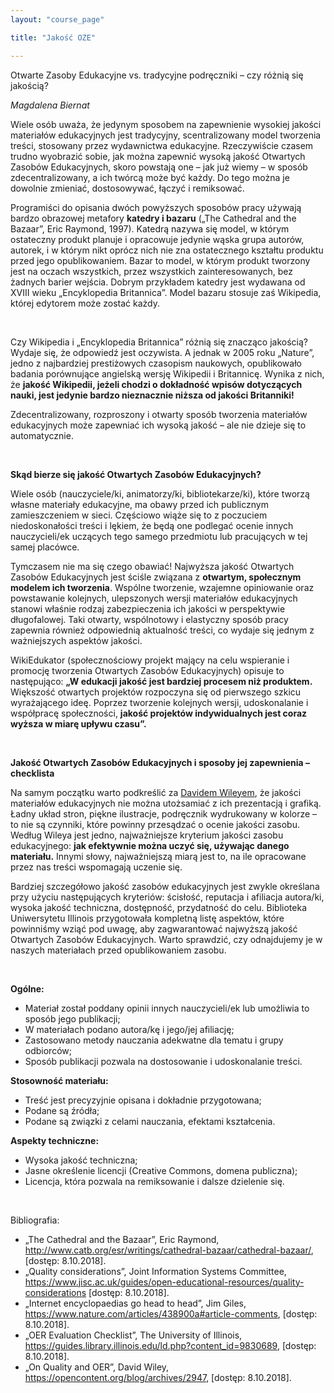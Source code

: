 ```yaml
---
layout: "course_page"

title: "Jakość OZE"

---
```


<div class="text-center screen-title">
Otwarte Zasoby Edukacyjne vs. tradycyjne podręczniki – czy różnią się jakością?
</div>

<div class="screen-content">
  <p class="text-left">
    <i>Magdalena Biernat</i>
  </p>
  <p>
  Wiele osób uważa, że jedynym sposobem na zapewnienie wysokiej jakości materiałów edukacyjnych jest tradycyjny, scentralizowany model tworzenia treści, stosowany przez wydawnictwa edukacyjne. Rzeczywiście czasem trudno wyobrazić sobie, jak można zapewnić wysoką jakość Otwartych Zasobów Edukacyjnych, skoro powstają one – jak już wiemy – w sposób zdecentralizowany, a ich twórcą może być każdy. Do tego można je dowolnie zmieniać, dostosowywać, łączyć i remiksować.
  </p>
 
  <p>
  Programiści do opisania dwóch powyższych sposobów pracy używają bardzo obrazowej metafory <strong>katedry i bazaru</strong> (&bdquo;The Cathedral and the Bazaar&rdquo;, Eric Raymond, 1997). Katedrą nazywa się model, w którym ostateczny produkt planuje i opracowuje jedynie wąska grupa autorów, autorek, i w którym nikt oprócz nich nie zna ostatecznego kształtu produktu przed jego opublikowaniem. Bazar to model, w którym produkt tworzony jest na oczach wszystkich, przez wszystkich zainteresowanych, bez żadnych barier wejścia. Dobrym przykładem katedry jest wydawana od XVIII wieku &bdquo;Encyklopedia Britannica&rdquo;. Model bazaru stosuje zaś Wikipedia, której edytorem może zostać każdy.
  </p>
  &nbsp;
  <p>
  Czy Wikipedia i &bdquo;Encyklopedia Britannica&rdquo; różnią się znacząco jakością? Wydaje się, że odpowiedź jest oczywista. A jednak w 2005 roku &bdquo;Nature&rdquo;, jedno z najbardziej prestiżowych czasopism naukowych, opublikowało badania porównujące angielską wersję Wikipedii i Britannicę. Wynika z nich, że <strong>jakość Wikipedii, jeżeli chodzi o dokładność wpisów dotyczących nauki, jest jedynie bardzo nieznacznie niższa od jakości Britanniki!</strong>
  </p>
  
  <p>
  Zdecentralizowany, rozproszony i otwarty sposób tworzenia materiałów edukacyjnych może zapewniać ich wysoką jakość – ale nie dzieje się to automatycznie.
  </p>
  &nbsp;
  <p>
  <strong>Skąd bierze się jakość Otwartych Zasobów Edukacyjnych?</strong>
  </p>

 <p>
  Wiele osób (nauczyciele/ki, animatorzy/ki, bibliotekarze/ki), które tworzą własne materiały edukacyjne, ma obawy przed ich publicznym zamieszczeniem w sieci. Częściowo wiąże się to z poczuciem niedoskonałości treści i lękiem, że będą one podlegać ocenie innych nauczycieli/ek uczących tego samego przedmiotu lub pracujących w tej samej placówce.
  </p>
  
  <p>
  Tymczasem nie ma się czego obawiać! Najwyższa jakość Otwartych Zasobów Edukacyjnych jest ściśle związana z <strong>otwartym, społecznym modelem ich tworzenia</strong>. Wspólne tworzenie, wzajemne opiniowanie oraz powstawanie kolejnych, ulepszonych wersji materiałów edukacyjnych stanowi właśnie rodzaj zabezpieczenia ich jakości w perspektywie długofalowej. Taki otwarty, wspólnotowy i elastyczny sposób pracy zapewnia również odpowiednią aktualność treści, co wydaje się  jednym z ważniejszych aspektów jakości.
  </p>
  
  <p>
  WikiEdukator (społecznościowy projekt mający na celu wspieranie i promocję tworzenia Otwartych Zasobów Edukacyjnych) opisuje to następująco: <strong>&bdquo;W edukacji jakość jest bardziej procesem niż produktem.</strong> Większość otwartych projektów rozpoczyna się od pierwszego szkicu wyrażającego ideę. Poprzez tworzenie kolejnych wersji, udoskonalanie i współpracę społeczności, <strong>jakość projektów indywidualnych jest coraz wyższa w miarę upływu czasu&rdquo;.</strong>
  </p>
&nbsp;
 <p>
  <strong>Jakość Otwartych Zasobów Edukacyjnych i sposoby jej zapewnienia – checklista</strong>
  </p>
  
  <p>
  Na samym początku warto podkreślić za <a href="https://en.wikipedia.org/wiki/David_A._Wiley">Davidem Wileyem</a>, że jakości materiałów edukacyjnych nie można utożsamiać z ich prezentacją i grafiką. Ładny układ stron, piękne ilustracje, podręcznik wydrukowany w kolorze – to nie są czynniki, które powinny przesądzać o ocenie jakości zasobu. Według Wileya jest jedno, najważniejsze kryterium jakości zasobu edukacyjnego: <strong>jak efektywnie można uczyć się, używając danego materiału.</strong> Innymi słowy, najważniejszą miarą jest to, na ile opracowane przez nas treści wspomagają uczenie się.
  </p>
  
  <p>
  Bardziej szczegółowo jakość zasobów edukacyjnych jest zwykle określana przy użyciu następujących kryteriów: ścisłość, reputacja i afiliacja autora/ki, wysoka jakość techniczna, dostępność, przydatność do celu. Biblioteka Uniwersytetu Illinois przygotowała kompletną listę aspektów, które powinniśmy wziąć pod uwagę, aby zagwarantować najwyższą jakość Otwartych Zasobów Edukacyjnych. Warto sprawdzić, czy odnajdujemy je w naszych materiałach przed opublikowaniem zasobu.
  </p>
  &nbsp;
   <p>
  <strong>Ogólne:</strong>
  <ul>
<li class="bullet">Materiał został poddany opinii innych nauczycieli/ek lub umożliwia to sposób jego publikacji;</li>
<li class="bullet">W materiałach podano autora/kę i jego/jej afiliację;</li>
<li class="bullet">Zastosowano metody nauczania adekwatne dla tematu i grupy odbiorców;</li>
<li class="bullet">Sposób publikacji pozwala na dostosowanie i udoskonalanie treści.</li>
 </ul>
  </p>
  
  <p>
  <strong> Stosowność materiału:</strong>
  <ul>
<li class="bullet">Treść jest precyzyjnie opisana i dokładnie przygotowana;</li>
<li class="bullet">Podane są źródła;</li>
<li class="bullet">Podane są związki z celami nauczania, efektami kształcenia.</li>
 </ul>
  </p>
  
  <p>
  <strong> Aspekty techniczne: </strong>
  <ul>
<li class="bullet">Wysoka jakość techniczna;</li>
<li class="bullet">Jasne określenie licencji (Creative Commons, domena publiczna);</li>
<li class="bullet">Licencja, która pozwala na remiksowanie i dalsze dzielenie się.</li>
 </ul>
  </p>
  &nbsp;
  <p>
  Bibliografia:
<ul>
<li>&bdquo;The Cathedral and the Bazaar&#8221;, Eric Raymond, <a class="content-link" target="_blank" href="http://www.catb.org/esr/writings/cathedral-bazaar/cathedral-bazaar/">http://www.catb.org/esr/writings/cathedral-bazaar/cathedral-bazaar/</a>, [dostęp: 8.10.2018].</li>
<li>&bdquo;Quality considerations&rdquo;, Joint Information Systems Committee, <a class="content-link" target="_blank" href="https://www.jisc.ac.uk/guides/open-educational-resources/quality-considerations">https://www.jisc.ac.uk/guides/open-educational-resources/quality-considerations</a> [dostęp: 8.10.2018].</li>
<li>&bdquo;Internet encyclopaedias go head to head&rdquo;, Jim Giles, <a class="content-link" target="_blank" href="https://www.nature.com/articles/438900a#article-comments"> https://www.nature.com/articles/438900a#article-comments</a>, [dostęp: 8.10.2018].</li>
<li>&bdquo;OER Evaluation Checklist&rdquo;, The University of Illinois, <a class="content-link" target="_blank" href="https://guides.library.illinois.edu/ld.php?content_id=9830689"> https://guides.library.illinois.edu/ld.php?content_id=9830689</a>, [dostęp: 8.10.2018].</li>
<li>&bdquo;On Quality and OER&rdquo;, David Wiley, <a class="content-link" target="_blank" href="https://opencontent.org/blog/archives/2947"> https://opencontent.org/blog/archives/2947</a>, [dostęp: 8.10.2018].</li>
</ul>
  </p>
  
</div> 

